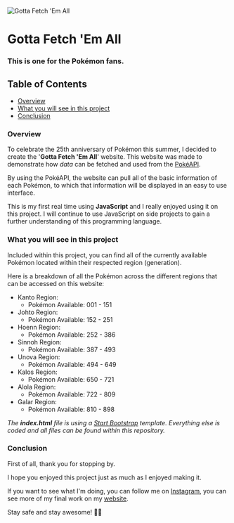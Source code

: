 ![Gotta Fetch 'Em All](https://user-images.githubusercontent.com/10834045/107277137-eca10880-6a4b-11eb-9ae0-e5a884e715e5.png)

# Gotta Fetch 'Em All

### This is one for the **Pokémon** fans.

## Table of Contents

- [Overview](#overview)
- [What you will see in this project](#what-you-will-see-in-this-project)
- [Conclusion](#conclusion)

### Overview

To celebrate the 25th anniversary of Pokémon this summer, I decided to create the '**Gotta Fetch 'Em All**' website. This website was made to demonstrate how *data* can be fetched and used from the [PokéAPI](https://pokeapi.co).

By using the PokéAPI, the website can pull all of the basic information of each Pokémon, to which that information will be displayed in an easy to use interface.

This is my first real time using **JavaScript** and I really enjoyed using it on this project. I will continue to use JavaScript on side projects to gain a further understanding of this programming language.

### What you will see in this project

Included within this project, you can find all of the currently available Pokémon located within their respected region (generation).

Here is a breakdown of all the Pokémon across the different regions that can be accessed on this website:

* Kanto Region: 
  * Pokémon Available: 001 - 151
* Johto Region:
  * Pokémon Available: 152 - 251
* Hoenn Region:
  * Pokémon Available: 252 - 386
* Sinnoh Region:
  * Pokémon Available: 387 - 493
* Unova Region:
  * Pokémon Available: 494 - 649
* Kalos Region:
  * Pokémon Available: 650 - 721
* Alola Region:
  * Pokémon Available: 722 - 809
* Galar Region:
  * Pokémon Available: 810 - 898

*The **index.html** file is using a [Start Bootstrap](https://startbootstrap.com/theme/freelancer) template. Everything else is coded and all files can be found within this repository.*

### Conclusion

First of all, thank you for stopping by.

I hope you enjoyed this project just as much as I enjoyed making it.

If you want to see what I'm doing, you can follow me on [Instagram](https://www.instagram.com/markj.lucas/), you can see more of my final work on my [website](http://www.mjlucas.co.uk).

Stay safe and stay awesome! :metal::sunglasses: